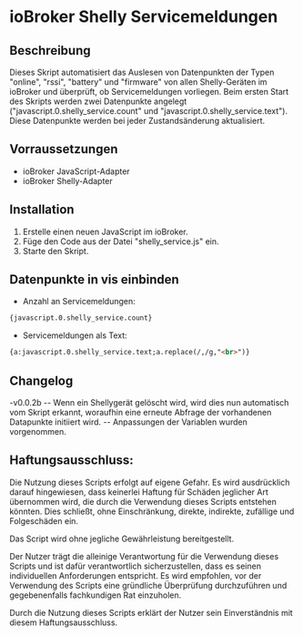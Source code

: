 # ioBroker Shelly Servicemeldungen

## Beschreibung
Dieses Skript automatisiert das Auslesen von Datenpunkten der Typen "online", "rssi", "battery" und "firmware" von allen Shelly-Geräten im ioBroker und überprüft, ob Servicemeldungen vorliegen. Beim ersten Start des Skripts werden zwei Datenpunkte angelegt ("javascript.0.shelly_service.count" und "javascript.0.shelly_service.text"). Diese Datenpunkte werden bei jeder Zustandsänderung aktualisiert.

## Vorraussetzungen
- ioBroker JavaScript-Adapter
- ioBroker Shelly-Adapter

## Installation
1. Erstelle einen neuen JavaScript im ioBroker.
2. Füge den Code aus der Datei "shelly_service.js" ein.
3. Starte den Skript.

## Datenpunkte in vis einbinden
- Anzahl an Servicemeldungen:
```html
{javascript.0.shelly_service.count}
````
- Servicemeldungen als Text:
```html
{a:javascript.0.shelly_service.text;a.replace(/,/g,"<br>")}
```

## Changelog
-v0.0.2b
-- Wenn ein Shellygerät gelöscht wird, wird dies nun automatisch vom Skript erkannt, woraufhin eine erneute Abfrage der vorhandenen Datapunkte initiiert wird.
-- Anpassungen der Variablen wurden vorgenommen.

## Haftungsausschluss:
Die Nutzung dieses Scripts erfolgt auf eigene Gefahr. Es wird ausdrücklich darauf hingewiesen, dass keinerlei Haftung für Schäden jeglicher Art übernommen wird, die durch die Verwendung dieses Scripts entstehen könnten. Dies schließt, ohne Einschränkung, direkte, indirekte, zufällige und Folgeschäden ein.

Das Script wird ohne jegliche Gewährleistung bereitgestellt.

Der Nutzer trägt die alleinige Verantwortung für die Verwendung dieses Scripts und ist dafür verantwortlich sicherzustellen, dass es seinen individuellen Anforderungen entspricht. Es wird empfohlen, vor der Verwendung des Scripts eine gründliche Überprüfung durchzuführen und gegebenenfalls fachkundigen Rat einzuholen.

Durch die Nutzung dieses Scripts erklärt der Nutzer sein Einverständnis mit diesem Haftungsausschluss.
